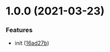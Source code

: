 # 1.0.0 (2021-03-23)

### Features

- init ([16ad27b](https://github.com/TimoBechtel/satzbau/commit/16ad27b1de404202c22b0992e310351f664401c2))
